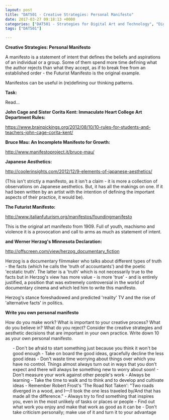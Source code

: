 ```yaml
---
layout: post
title: "DAT501 - Creative Strategies: Personal Manifesto"
date: 2017-03-27 09:18:13 +0000
categories: ["DAT501 - Strategies for Digital Art and Technology", "Digital Art and Technology"]
tags: ["DAT501"]

---
```

**Creative Strategies: Personal Manifesto**

A manifesto is a statement of intent that defines the beliefs and aspirations of an individual or a group. Some of them spend more time defining what the author rejects than what they accept, as if to break free from an established order - the Futurist Manifesto is the original example.

Manifestos can be useful in (re)defining our thinking patterns.

**Task:**

Read...

**John Cage and Sister Corita Kent: Immaculate Heart College Art Department Rules:**

<a href="https://www.brainpickings.org/2012/08/10/10-rules-for-students-and-teachers-john-cage-corita-kent/">https://www.brainpickings.org/2012/08/10/10-rules-for-students-and-teachers-john-cage-corita-kent/</a>

**Bruce Mau: An Incomplete Manifesto for Growth:**

<a href="http://www.manifestoproject.it/bruce-mau/">http://www.manifestoproject.it/bruce-mau/</a>

**Japanese Aesthetics:**

<a href="http://coolerinsights.com/2012/12/9-elements-of-japanese-aesthetics/">http://coolerinsights.com/2012/12/9-elements-of-japanese-aesthetics/</a>

(This isn't strictly a manifesto, as it isn't a claim - it is more a collection of observations on Japanese aesthetics. But, it has all the makings on one. If it had been written by an artist with the intention of defining the important aspects of their practice, it would be).

**The Futurist Manifesto:**

<a href="http://www.italianfuturism.org/manifestos/foundingmanifesto">http://www.italianfuturism.org/manifestos/foundingmanifesto</a>

This is the original art manifesto from 1909. Full of youth, machismo and violence it is a provocation and call to arms as much as statement of intent.

**and Werner Herzog's Minnesota Declaration:**

<a href="http://offscreen.com/view/herzog_documentary_fiction">http://offscreen.com/view/herzog_documentary_fiction</a>

Herzog is a documentary filmmaker who talks about different types of truth - the facts (which he calls the 'truth of accountants') and the poetic 'ecstatic truth'. The latter is a 'truth' which is not necessarily true to the facts but in Herzog's view has more value - is more 'true' - and is entirely justified, a position that was extremely controversial in the world of documentary cinema and which led him to write this manifesto.

Herzog's stance foreshadowed and predicted 'reality' TV and the rise of 'alternative facts' in politics.

**Write you own personal manifesto**

How do you make work? What is important to your creative process? What do you believe in? What do you reject? Consider the creative strategies and aesthetic decisions that are important in your own practice. Write down 10 as your own personal manifesto.
<ol>
 	- Don't be afraid to start something just because you think it won't be good enough
 	- Take on board the good ideas, gracefully decline the less good ideas
 	- Don't waste time worrying about things over which you have no control. Things almost always turn out in ways that you don't expect and there will always be something new to worry about soon!
 	- Don't measure your work against other people's work
 	- Always be learning
 	- Take the time to walk and to think and to develop and cultivate ideas
 	- Remember Robert Frost's 'The Road Not Taken': "Two roads diverged in a wood, and I—/I took the one less traveled by/And that has made all the difference."
 	- Always try to find something that inspires you, even in the most unlikely of tasks or places or people
 	- Find out what work you enjoy and make that work as good as it can be
 	- Don't take criticism personally; make use of it and turn it to your advantage
</ol>